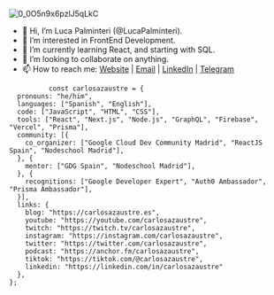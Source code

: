  
 ![0_0O5n9x6pzlJ5qLkC](https://user-images.githubusercontent.com/96749856/159160528-4b4a3022-9dc4-426c-a702-c60d0dee1fc6.gif)


- 👋 Hi, I’m Luca Palminteri (@LucaPalminteri).
- 👀 I’m interested in FrontEnd Development.
- 🌱 I’m currently learning React, and starting with SQL.
- 💞️ I’m looking to collaborate on anything.
- 📫 How to reach me: 
         <a href="https://lucapalminteri.com/" target="_blank">Website<a> | 
         <a href="mailto:lucapalminteri02@gmail.com" target="_blank">Email<a> |
         <a href="https://www.linkedin.com/in/luca-palminteri/" target="_blank">LinkedIn</a> |
         <a href="https://t.me/Lucapo21" target="_blank">Telegram</a>
          
```
          const carlosazaustre = {
  pronouns: "he/him",
  languages: ["Spanish", "English"],
  code: ["JavaScript", "HTML", "CSS"],
  tools: ["React", "Next.js", "Node.js", "GraphQL", "Firebase", "Vercel", "Prisma"],
  community: [{
    co_organizer: ["Google Cloud Dev Community Madrid", "ReactJS Spain", "Nodeschool Madrid"],
  }, {
    mentor: ["GDG Spain", "Nodeschool Madrid"],
  }, {
    recognitions: ["Google Developer Expert", "Auth0 Ambassador", "Prisma Ambassador"],
  }],
  links: {
    blog: "https://carlosazaustre.es",
    youtube: "https://youtube.com/carlosazaustre",
    twitch: "https://twitch.tv/carlosazaustre",
    instagram: "https://instagram.com/carlosazaustre",
    twitter: "https://twitter.com/carlosazaustre",
    podcast: "https://anchor.fm/carlosazaustre",
    tiktok: "https://tiktok.com/@carlosazaustre",
    linkedin: "https://linkedin.com/in/carlosazaustre"
  },
};
```          
                                        
                      
<!---
LucaPalminteri/LucaPalminteri is a ✨ special ✨ repository because its `README.md` (this file) appears on your GitHub profile.
You can click the Preview link to take a look at your changes.
--->
          
          
